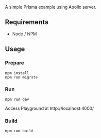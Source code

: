 A simple Prisma example using Apollo server.

## Requirements

* Node / NPM

## Usage
### Prepare
~~~
npm install
npm run migrate
~~~

### Run
~~~
npm run dev
~~~

Access Playground at http://localhost:4000/

### Build
~~~
npm run build
~~~
